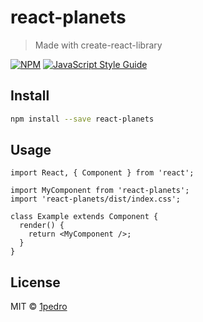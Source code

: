 # react-planets

> Made with create-react-library

[![NPM](https://img.shields.io/npm/v/react-planets.svg)](https://www.npmjs.com/package/react-planets) [![JavaScript Style Guide](https://img.shields.io/badge/code_style-standard-brightgreen.svg)](https://standardjs.com)

## Install

```bash
npm install --save react-planets
```

## Usage

```tsx
import React, { Component } from 'react';

import MyComponent from 'react-planets';
import 'react-planets/dist/index.css';

class Example extends Component {
  render() {
    return <MyComponent />;
  }
}
```

## License

MIT © [1pedro](https://github.com/1pedro)
